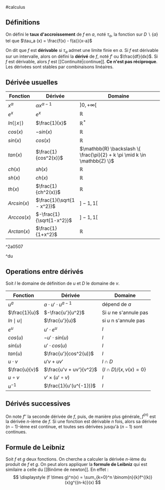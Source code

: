 #calculus
## Définitions
On défini le **taux d'accroissement** de $f$ en $a$, noté $\tau_a$, la fonction sur $D \backslash \{a\}$ tel que 
$\tau_a (x) = \frac{f(x) - f(a)}{x-a}$ 

On dit que $f$ est **dérivable** si $\tau_a$ admet une limite finie en $a$.
Si $f$ est dérivable sur un intervalle, alors on défini la **dérivé** de $f$, noté $f'$ ou $\frac{df}{dx}$. Si $f$ est dérivable, alors $f$ est [[Continuité|continue]]. **Ce n'est pas réciproque**. 
Les dérivées sont stables par combinaisons linéaires. 
## Dérivée usuelles

| Fonction         | Dérivée                    | Domaine                                                                   |
| ---------------- | -------------------------- | ------------------------------------------------------------------------- |
| $x^\alpha$       | $\alpha x^{\alpha -1}$     | $]0, +\infty[$                                                            |
| $e^x$            | $e^x$                      | $\mathbb{R}$                                                              |
| $ln(\mid x\mid)$ | $\frac{1}{x}$              | $\mathbb{R}^*$                                                            |
| $cos(x)$         | $-sin(x)$                  | $\mathbb{R}$                                                              |
| $sin(x)$         | $cos(x)$                   | $\mathbb{R}$                                                              |
| $tan(x)$         | $\frac{1}{cos^2(x)}$       | $\mathbb{R} \backslash \{ \frac{\pi}{2} + k \pi \mid k \in \mathbb{Z} \}$ |
| $ch(x)$          | $sh(x)$                    | $\mathbb{R}$                                                              |
| $sh(x)$          | $ch(x)$                    | $\mathbb{R}$                                                              |
| $th(x)$          | $\frac{1}{ch^2(x)}$        | $\mathbb{R}$                                                              |
| $Arcsin(x)$      | $\frac{1}{\sqrt{1 - x^2}}$ | $]-1, 1[$                                                                 |
| $Arccos(x)$      | $-\frac{1}{\sqrt{1-x^2}}$  | $]-1, 1[$                                                                 |
| $Arctan(x)$      | $\frac{1}{1+x^2}$          | $\mathbb{R}$                                                              |

^2a0507

^du
## Operations entre dérivés
Soit $I$ le domaine de définition de $u$ et $D$ le domaine de $v$.

| Fonction         | Dérivée                    | Domaine                    |
| ---------------- | -------------------------- | -------------------------- |
| $u^a$            | $a \cdot u' \cdot u^{a-1}$ | dépend de $a$              |
| $\frac{1}{u}$    | $-\frac{u'}{u^2}$          | Si $u$ ne s'annule pas     |
| $ln \mid u \mid$ | $\frac{u'}{u}$             | si $u$ n s'annule pas      |
| $e^u$            | $u' \cdot e^u$             | $I$                        |
| $cos(u)$         | $-u' \cdot sin(u)$         | $I$                        |
| $sin(u)$         | $u' \cdot cos(u)$          | $I$                        |
| $tan(u)$         | $\frac{u'}{cos^2(u)}$      | $I$                        |
| $u \cdot v$      | $u'v + uv'$                | $I \cap D$                 |
| $\frac{u}{v}$    | $\frac{u'v + uv'}{v^2}$    | $(I \cap D)/\{x, v(x)=0\}$ |
| $u \circ v$      | $v' \times (u' \circ v)$   | $I$                        |
| $u^{-1}$         | $\frac{1}{u'(u^{-1})}$     | $I$                        |
## Dérivés successives
On note $f''$ la seconde dérivée de $f$, puis, de manière plus générale, $f^{(n)}$ est la dérivée $n$-ième de $f$. 
Si une fonction est dérivable $n$ fois, alors sa dérivée $(n-1)$-ième est continue, et toutes ses dérivées jusqu'à $(n-1)$ sont continues. 

## Formule de Leibniz
Soit $f$ et $g$ deux fonctions. On cherche a calculer la dérivée $n$-ième du produit de $f$ et $g$. On peut alors appliquer la **formule de Leibniz** qui est similaire a celle du [[Binôme de newton]]. En effet :
$$
\displaystyle
(f \times g)^n(x) = \sum_{k=0}^n \binom{n}{k}f^{(k)}(x)g^{(n-k)}(x)
$$

